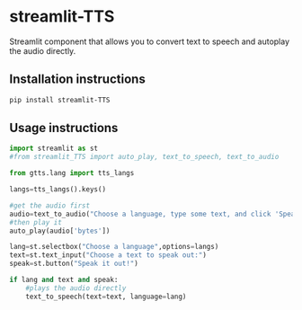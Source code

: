 # streamlit-TTS

Streamlit component that allows you to convert text to speech and autoplay the audio directly.

## Installation instructions

```sh
pip install streamlit-TTS
```

## Usage instructions

```python
import streamlit as st
#from streamlit_TTS import auto_play, text_to_speech, text_to_audio

from gtts.lang import tts_langs

langs=tts_langs().keys()

#get the audio first
audio=text_to_audio("Choose a language, type some text, and click 'Speak it out!'.",language='en')
#then play it
auto_play(audio['bytes'])

lang=st.selectbox("Choose a language",options=langs)
text=st.text_input("Choose a text to speak out:")
speak=st.button("Speak it out!")

if lang and text and speak:
    #plays the audio directly
    text_to_speech(text=text, language=lang)
```